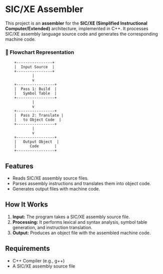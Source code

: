 # SIC/XE Assembler

This project is an **assembler** for the **SIC/XE (Simplified Instructional Computer/Extended)** architecture, implemented in C++. It processes SIC/XE assembly language source code and generates the corresponding machine code.

### 🔄 Flowchart Representation

```plaintext
    +----------------+
    |  Input Source  |
    +----------------+
            |
            v
    +-----------------+
    |  Pass 1: Build  |
    |   Symbol Table  |
    +-----------------+
            |
            v
    +-----------------+
    |  Pass 2: Translate |
    |   to Object Code  |
    +-----------------+
            |
            v
    +-----------------+
    |   Output Object  |
    |      Code       |
    +-----------------+
```

## Features
- Reads SIC/XE assembly source files.
- Parses assembly instructions and translates them into object code.
- Generates output files with machine code.

## How It Works
1. **Input:** The program takes a SIC/XE assembly source file.
2. **Processing:** It performs lexical and syntax analysis, symbol table generation, and instruction translation.
3. **Output:** Produces an object file with the assembled machine code.

## Requirements
- C++ Compiler (e.g., g++)
- A SIC/XE assembly source file
  

